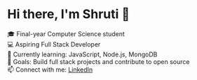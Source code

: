 # Hi there, I'm Shruti 👋

🎓 Final-year Computer Science student  
💻 Aspiring Full Stack Developer  
🌱 Currently learning: JavaScript, Node.js, MongoDB  
🚀 Goals: Build full stack projects and contribute to open source  
📫 Connect with me: [LinkedIn](https://www.linkedin.com/in/shruti-wedhane/)
